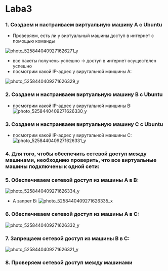 # Laba3
### 1. Создаем и настраиваем виртуальную машину А с Ubuntu
 - Проверяем, есть ли у виртуальный машины доступ в интернет с помощью команды 

![photo_5258440409271626271_y](https://github.com/user-attachments/assets/0237f166-baab-443a-9eef-08f6beeadb94)

- все пакеты получены успешно ->  доступ в интернет осуществлен успешно
- посмотрим какой IP-адрес у вирутальной маишины А:

![photo_5258440409271626329_y](https://github.com/user-attachments/assets/d97e1844-7efd-483e-b314-79db96c7cbc1)

  
### 2. Создаем и настраиваем виртуальную машину B с Ubuntu
- посмотрим какой IP-адрес у вирутальной маишины B:
  ![photo_5258440409271626330_y](https://github.com/user-attachments/assets/d083f821-7dec-4946-b54c-39b4d65689a9)

### 3. Создаем и настраиваем виртуальную машину C с Ubuntu
- посмотрим какой IP-адрес у вирутальной маишины C:
![photo_5258440409271626331_y](https://github.com/user-attachments/assets/86e7c2d7-27ea-4f02-be0c-b747fe92aafb)

### 4. Для того, чтобы обеспечить сетевой доступ между машинами, необходимо проверить, что все виртуальные машины подключены к одной сети:

### 5. Обеспечиваем сетевой доступ из машины А в B:
![photo_5258440409271626334_y](https://github.com/user-attachments/assets/e6917054-2481-415e-8cfa-809297ae9d1e)
- А запрет В:
  ![photo_5258440409271626335_x](https://github.com/user-attachments/assets/046122b0-134a-425a-827c-7fcdf943e69a)

### 6. Обеспечиваем сетевой доступ из машины А в C:
![photo_5258440409271626332_y](https://github.com/user-attachments/assets/ef008602-2442-4d66-85a2-12681db23b85)

### 7. Запрещаем сетевой доступ из машины B в C:
![photo_5258440409271626321_y](https://github.com/user-attachments/assets/5c372501-22e4-440c-b7cc-71405a6de540)

### 8. Проверяем сетевой доступ между машинами
